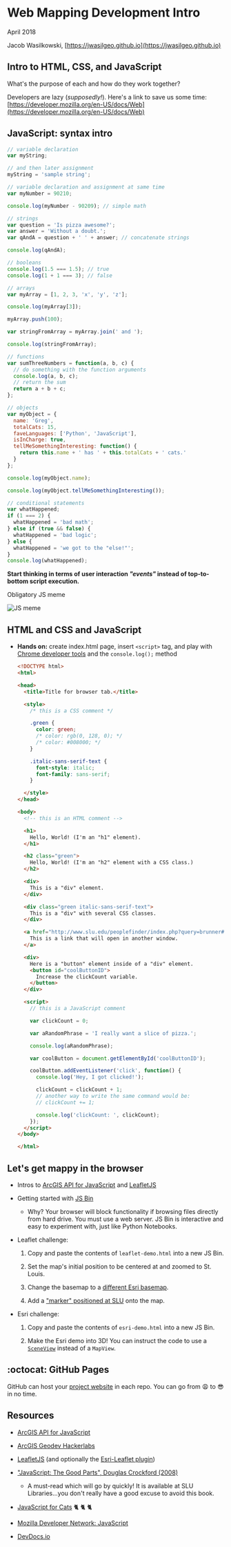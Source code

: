 # Web Mapping Development Intro

April 2018

Jacob Wasilkowski, [https://jwasilgeo.github.io](https://jwasilgeo.github.io)

## Intro to HTML, CSS, and JavaScript

What's the purpose of each and how do they work together?

Developers are lazy (_supposedly!_). Here's a link to save us some time: [https://developer.mozilla.org/en-US/docs/Web](https://developer.mozilla.org/en-US/docs/Web)

## JavaScript: syntax intro

```javascript
// variable declaration
var myString;

// and then later assignment
myString = 'sample string';

// variable declaration and assignment at same time
var myNumber = 90210;

console.log(myNumber - 90209); // simple math

// strings
var question = 'Is pizza awesome?';
var answer = 'Without a doubt.';
var qAndA = question + ' ' + answer; // concatenate strings

console.log(qAndA);

// booleans
console.log(1.5 === 1.5); // true
console.log(1 + 1 === 3); // false

// arrays
var myArray = [1, 2, 3, 'x', 'y', 'z'];

console.log(myArray[3]);

myArray.push(100);

var stringFromArray = myArray.join(' and ');

console.log(stringFromArray);

// functions
var sumThreeNumbers = function(a, b, c) {
  // do something with the function arguments
  console.log(a, b, c);
  // return the sum
  return a + b + c;
};

// objects
var myObject = {
  name: 'Greg',
  totalCats: 15,
  faveLanguages: ['Python', 'JavaScript'],
  isInCharge: true,
  tellMeSomethingInteresting: function() {
    return this.name + ' has ' + this.totalCats + ' cats.'
  }
};

console.log(myObject.name);

console.log(myObject.tellMeSomethingInteresting());

// conditional statements
var whatHappened;
if (1 === 2) {
  whatHappened = 'bad math';
} else if (true && false) {
  whatHappened = 'bad logic';
} else {
  whatHappened = 'we got to the "else!"';
}
console.log(whatHappened);
```

**Start thinking in terms of user interaction _"events"_ instead of top-to-bottom script execution.**

Obligatory JS meme

![JS meme](https://pbs.twimg.com/media/B-SjB7XIcAAoOzU.jpg)

## HTML and CSS and JavaScript

- **Hands on:** create index.html page, insert `<script>` tag, and play with [Chrome developer tools](https://developer.chrome.com/devtools) and the `console.log();` method

  ```html
  <!DOCTYPE html>
  <html>

  <head>
    <title>Title for browser tab.</title>

    <style>
      /* this is a CSS comment */

      .green {
        color: green;
        /* color: rgb(0, 128, 0); */
        /* color: #008000; */
      }

      .italic-sans-serif-text {
        font-style: italic;
        font-family: sans-serif;
      }

    </style>
  </head>

  <body>
    <!-- this is an HTML comment -->

    <h1>
      Hello, World! (I'm an "h1" element).
    </h1>

    <h2 class="green">
      Hello, World! (I'm an "h2" element with a CSS class.)
    </h2>

    <div>
      This is a "div" element.
    </div>

    <div class="green italic-sans-serif-text">
      This is a "div" with several CSS classes.
    </div>

    <a href="http://www.slu.edu/peoplefinder/index.php?query=brunner#FacStaff" target="_blank">
      This is a link that will open in another window.
    </a>

    <div>
      Here is a "button" element inside of a "div" element.
      <button id="coolButtonID">
        Increase the clickCount variable.
      </button>
    </div>

    <script>
      // this is a JavaScript comment

      var clickCount = 0;

      var aRandomPhrase = 'I really want a slice of pizza.';

      console.log(aRandomPhrase);

      var coolButton = document.getElementById('coolButtonID');

      coolButton.addEventListener('click', function() {
        console.log('Hey, I got clicked!');

        clickCount = clickCount + 1;
        // another way to write the same command would be:
        // clickCount += 1;

        console.log('clickCount: ', clickCount);
      });
    </script>
  </body>

  </html>
  ```

## Let's get mappy in the browser

- Intros to [ArcGIS API for JavaScript](https://js.arcgis.com) and [LeafletJS](http://leafletjs.com/)

- Getting started with [JS Bin](https://jsbin.com)

  - Why? Your browser will block functionality if browsing files directly from hard drive. You must use a web server. JS Bin is interactive and easy to experiment with, just like Python Notebooks.

- Leaflet challenge:

  1. Copy and paste the contents of `leaflet-demo.html` into a new JS Bin.

  2. Set the map's initial position to be centered at and zoomed to St. Louis.

  3. Change the basemap to a [different Esri basemap](http://esri.github.io/esri-leaflet/api-reference/layers/basemap-layer.html).

  4. Add a ["marker" positioned at SLU](http://leafletjs.com/examples/quick-start/#markers-circles-and-polygons) onto the map.

- Esri challenge:

  1. Copy and paste the contents of `esri-demo.html` into a new JS Bin.

  2. Make the Esri demo into 3D! You can instruct the code to use a [`SceneView`](https://developers.arcgis.com/javascript/latest/api-reference/esri-views-SceneView.html) instead of a `MapView`.

## :octocat: GitHub Pages

GitHub can host your [project website](https://help.github.com/categories/github-pages-basics/) in each repo. You can go from :weary: to :sunglasses: in no time.

## Resources

- [ArcGIS API for JavaScript](https://js.arcgis.com)

- [ArcGIS Geodev Hackerlabs](https://github.com/Esri/geodev-hackerlabs)

- [LeafletJS](http://leafletjs.com/) (and optionally the [Esri-Leaflet plugin](http://esri.github.io/esri-leaflet/))

- ["JavaScript: The Good Parts", Douglas Crockford (2008)](http://lib.slu.edu/)
  - A must-read which will go by quickly! It is available at SLU Libraries...you don't really have a good excuse to avoid this book.

- [JavaScript for Cats](http://jsforcats.com/) :cat2: :cat2: :cat2:

- [Mozilla Developer Network: JavaScript](https://developer.mozilla.org/en-US/docs/Web/JavaScript)

- [DevDocs.io](https://devdocs.io/)
